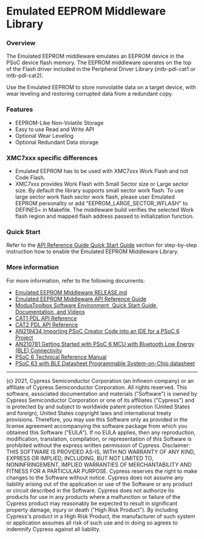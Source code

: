 # Emulated EEPROM Middleware Library

### Overview
The Emulated EEPROM middleware emulates an EEPROM device in the PSoC device flash memory. The EEPROM middleware operates on the top of the Flash driver included in the Peripheral Driver Library (mtb-pdl-cat1 or mtb-pdl-cat2).

Use the Emulated EEPROM to store nonvolatile data on a target device, with wear leveling and restoring corrupted data from a redundant copy.

### Features
* EEPROM-Like Non-Volatile Storage
* Easy to use Read and Write API
* Optional Wear Leveling
* Optional Redundant Data storage

### XMC7xxx specific differences
* Emulated EEPROM has to be used with XMC7xxx Work Flash and not Code Flash.
* XMC7xxx provides Work Flash with Small Sector size or Large sector size. By default the library supports small sector work flash. To use large sector work flash sector work flash, please user Emulated EEPROM personality or add "EEPROM_LARGE_SECTOR_WFLASH" to DEFINES= in Makefile. The middleware build verifies the selected Work flash region and mapped flash address passed to initialization function.

### Quick Start
Refer to the [API Reference Guide Quick Start Guide](https://cypresssemiconductorco.github.io/emeeprom/em_eeprom_api_reference_manual/html/index.html#section_em_eeprom_quick_start) section for step-by-step instruction how to enable the Emulated EEPROM Middleware Library.

### More information
For more information, refer to the following documents:
* [Emulated EEPROM Middleware RELEASE.md](./RELEASE.md)
* [Emulated EEPROM Middleware API Reference Guide](https://cypresssemiconductorco.github.io/emeeprom/em_eeprom_api_reference_manual/html/index.html)
* [ModusToolbox Software Environment, Quick Start Guide, Documentation, and Videos](https://www.cypress.com/products/modustoolbox-software-environment)
* [CAT1 PDL API Reference](https://cypresssemiconductorco.github.io/mtb-pdl-cat1/pdl_api_reference_manual/html/index.html)
* [CAT2 PDL API Reference](https://cypresssemiconductorco.github.io/mtb-pdl-cat2/pdl_api_reference_manual/html/index.html)
* [AN219434 Importing PSoC Creator Code into an IDE for a PSoC 6 Project](https://www.cypress.com/an219434)
* [AN210781 Getting Started with PSoC 6 MCU with Bluetooth Low Energy (BLE) Connectivity](http://www.cypress.com/an210781)
* [PSoC 6 Technical Reference Manual](https://www.cypress.com/documentation/technical-reference-manuals/psoc-6-mcu-psoc-63-ble-architecture-technical-reference)
* [PSoC 63 with BLE Datasheet Programmable System-on-Chip datasheet](http://www.cypress.com/ds218787)
  
---
(c) 2021, Cypress Semiconductor Corporation (an Infineon company) or an affiliate of Cypress Semiconductor Corporation.  All rights reserved.
This software, associated documentation and materials ("Software") is owned by Cypress Semiconductor Corporation or one of its affiliates ("Cypress") and is protected by and subject to worldwide patent protection (United States and foreign), United States copyright laws and international treaty provisions. Therefore, you may use this Software only as provided in the license agreement accompanying the software package from which you obtained this Software ("EULA"). If no EULA applies, then any reproduction, modification, translation, compilation, or representation of this Software is prohibited without the express written permission of Cypress.
Disclaimer: THIS SOFTWARE IS PROVIDED AS-IS, WITH NO WARRANTY OF ANY KIND, EXPRESS OR IMPLIED, INCLUDING, BUT NOT LIMITED TO, NONINFRINGEMENT, IMPLIED WARRANTIES OF MERCHANTABILITY AND FITNESS FOR A PARTICULAR PURPOSE. Cypress reserves the right to make changes to the Software without notice. Cypress does not assume any liability arising out of the application or use of the Software or any product or circuit described in the Software. Cypress does not authorize its products for use in any products where a malfunction or failure of the Cypress product may reasonably be expected to result in significant property damage, injury or death ("High Risk Product"). By including Cypress's product in a High Risk Product, the manufacturer of such system or application assumes all risk of such use and in doing so agrees to indemnify Cypress against all liability.
